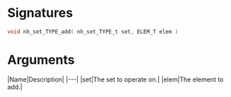 <!-- start reference -->

# Signatures

```c
void nh_set_TYPE_add( nh_set_TYPE_t set, ELEM_T elem )
```

# Arguments

|Name|Description|
|---|
|set|The set to operate on.|
|elem|The element to add.|

<!-- end reference -->
